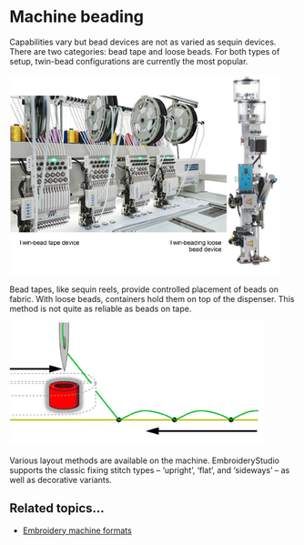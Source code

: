 # Machine beading

Capabilities vary but bead devices are not as varied as sequin devices. There are two categories: bead tape and loose beads. For both types of setup, twin-bead configurations are currently the most popular.

![beading00001.png](assets/beading00001.png)

Bead tapes, like sequin reels, provide controlled placement of beads on fabric. With loose beads, containers hold them on top of the dispenser. This method is not quite as reliable as beads on tape.

![BeadStitching.png](assets/BeadStitching.png)

Various layout methods are available on the machine. EmbroideryStudio supports the classic fixing stitch types – ‘upright’, ‘flat’, and ‘sideways’ – as well as decorative variants.

## Related topics...

- [Embroidery machine formats](../../Basics/basics/Embroidery_machine_formats)
